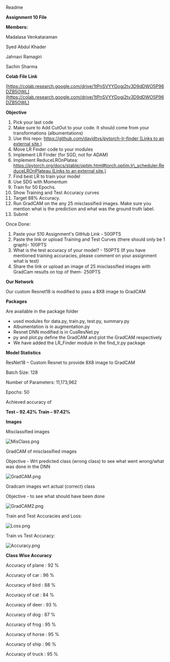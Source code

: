 Readme

**Assignment 10 File**

**Members:**

Madalasa Venkataraman

Syed Abdul Khader

Jahnavi Ramagiri

Sachin Sharma

**Colab File Link**

[https://colab.research.google.com/drive/1tPnSVYYDogj2tv3D9dDWO5P96DZB5OWL](https://colab.research.google.com/drive/1tPnSVYYDogj2tv3D9dDWO5P96DZB5OWL)

**Objective**

1. Pick your last code
2. Make sure  to Add CutOut to your code. It should come from your transformations (albumentations)
3. Use this repo: [https://github.com/davidtvs/pytorch-lr-finder (Links to an external site.)](https://github.com/davidtvs/pytorch-lr-finder)
  1. Move LR Finder code to your modules
  2. Implement LR Finder (for SGD, not for ADAM)
  3. Implement ReduceLROnPlatea: [https://pytorch.org/docs/stable/optim.html#torch.optim.lr\_scheduler.ReduceLROnPlateau (Links to an external site.)](https://pytorch.org/docs/stable/optim.html#torch.optim.lr_scheduler.ReduceLROnPlateau)
4. Find best LR to train your model
5. Use SDG with Momentum
6. Train for 50 Epochs.
7. Show Training and Test Accuracy curves
8. Target 88% Accuracy.
9. Run GradCAM on the any 25 misclassified images. Make sure you mention what is the prediction and what was the ground truth label.
10. Submit

Once Done:

1. Paste your S10 Assignment&#39;s GitHub Link - 500PTS
2. Paste the link or upload Training and Test Curves (there should only be 1 graph)- 100PTS
3. What is the test accuracy of your model? - 150PTS (If you have mentioned training accuracies, please comment on your assignment what is test)
4. Share the link or upload an image of 25 misclassified images with GradCam results on top of them- 250PTS

**Our Network**

Our custom Resnet18 is modified to pass a 8X8 image to GradCAM

**Packages**

Are available in the package folder

- used modules for data.py, train.py, test.py, summary.py
- Albumentation is in augmentation.py
- Resnet DNN modified is in CusResNet.py
- py and plot.py define the GradCAM and plot the GradCAM respectively
- We have added the LR\_Finder module in the find\_lr.py package

**Model Statistics**

ResNet18 – Custom Resnet to provide 8X8 image to GradCAM

Batch Size: 128

Number of Parameters: 11,173,962

Epochs: 50

Achieved accuracy of

**Test – 92.42%**   **Train – 97.42%**

**Images**

Misclassified images

![MisClass.png](https://github.com/vmadalasa/EVAConsolidated/blob/master/EVA10/Images/MisClass.png)

GradCAM of misclassified images

Objective - Wrt predicted class (wrong class) to see what went wrong/what was done in the DNN

![GradCAM.png](https://github.com/vmadalasa/EVAConsolidated/blob/master/EVA10/Images/GradCAM.png)

Gradcam images wrt actual (correct) class

Objective - to see what should have been done

![GradCAM2.png](https://github.com/vmadalasa/EVAConsolidated/blob/master/EVA10/Images/GradCAM2.png)

Train and Test Accuracies and Loss:

![Loss.png](https://github.com/vmadalasa/EVAConsolidated/blob/master/EVA10/Images/Loss.png)

Train vs Test Accuracy:

![Accuracy.png](https://github.com/vmadalasa/EVAConsolidated/blob/master/EVA10/Images/Accuracy.png)

**Class Wise Accuracy**

Accuracy of plane : 92 %

Accuracy of car : 96 %

Accuracy of bird : 88 %

Accuracy of cat : 84 %

Accuracy of deer : 93 %

Accuracy of dog : 87 %

Accuracy of frog : 95 %

Accuracy of horse : 95 %

Accuracy of ship : 96 %

Accuracy of truck : 95 %
